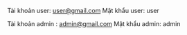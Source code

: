 Tài khoản user: user@gmail.com 
Mật khẩu user: user

Tài khoản admin : admin@gmail.com
Mật khẩu admin: admin
